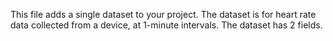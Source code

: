 This file adds a single dataset to your project.  The dataset is for heart rate data collected from a device, at 1-minute intervals.  The dataset has 2 fields.
